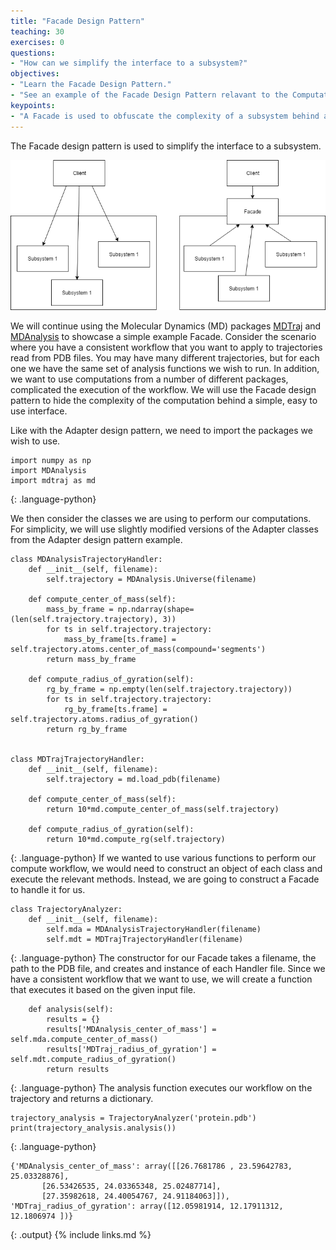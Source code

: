 ```yaml
---
title: "Facade Design Pattern"
teaching: 30
exercises: 0
questions:
- "How can we simplify the interface to a subsystem?"
objectives:
- "Learn the Facade Design Pattern."
- "See an example of the Facade Design Pattern relavant to the Computational Molecular Sciences domain."
keypoints:
- "A Facade is used to obfuscate the complexity of a subsystem behind a simple interface."
---
```

The Facade design pattern is used to simplify the interface to a subsystem.

![facade](../fig/Facade.png)

We will continue using the Molecular Dynamics (MD) packages [MDTraj] and [MDAnalysis] to showcase a simple example Facade.
Consider the scenario where you have a consistent workflow that you want to apply to trajectories read from PDB files. You may have many different trajectories, but for each one we have the same set of analysis functions we wish to run.
In addition, we want to use computations from a number of different packages, complicated the execution of the workflow.
We will use the Facade design pattern to hide the complexity of the computation behind a simple, easy to use interface.

Like with the Adapter design pattern, we need to import the packages we wish to use.
~~~
import numpy as np
import MDAnalysis
import mdtraj as md
~~~
{: .language-python}

We then consider the classes we are using to perform our computations.
For simplicity, we will use slightly modified versions of the Adapter classes from the Adapter design pattern example.
~~~
class MDAnalysisTrajectoryHandler:
	def __init__(self, filename):
		self.trajectory = MDAnalysis.Universe(filename)
	
	def compute_center_of_mass(self):
		mass_by_frame = np.ndarray(shape=(len(self.trajectory.trajectory), 3))
		for ts in self.trajectory.trajectory:
			mass_by_frame[ts.frame] = self.trajectory.atoms.center_of_mass(compound='segments')
		return mass_by_frame
	
	def compute_radius_of_gyration(self):
		rg_by_frame = np.empty(len(self.trajectory.trajectory))
		for ts in self.trajectory.trajectory:
			rg_by_frame[ts.frame] = self.trajectory.atoms.radius_of_gyration()
		return rg_by_frame
		
		
class MDTrajTrajectoryHandler:
	def __init__(self, filename):
		self.trajectory = md.load_pdb(filename)
	
	def compute_center_of_mass(self):
		return 10*md.compute_center_of_mass(self.trajectory)
	
	def compute_radius_of_gyration(self):
		return 10*md.compute_rg(self.trajectory)
~~~
{: .language-python}
If we wanted to use various functions to perform our compute workflow, we would need to construct an object of each class and execute the relevant methods.
Instead, we are going to construct a Facade to handle it for us.
~~~
class TrajectoryAnalyzer:
	def __init__(self, filename):
		self.mda = MDAnalysisTrajectoryHandler(filename)
		self.mdt = MDTrajTrajectoryHandler(filename)
~~~
{: .language-python}
The constructor for our Facade takes a filename, the path to the PDB file, and creates and instance of each Handler file.
Since we have a consistent workflow that we want to use, we will create a function that executes it based on the given input file.
~~~
	def analysis(self):
		results = {}
		results['MDAnalysis_center_of_mass'] = self.mda.compute_center_of_mass()
		results['MDTraj_radius_of_gyration'] = self.mdt.compute_radius_of_gyration()
		return results
~~~
{: .language-python}
The analysis function executes our workflow on the trajectory and returns a dictionary.
~~~
trajectory_analysis = TrajectoryAnalyzer('protein.pdb')
print(trajectory_analysis.analysis())
~~~
{: .language-python}
~~~
{'MDAnalysis_center_of_mass': array([[26.7681786 , 23.59642783, 25.03328876],
       [26.53426535, 24.03365348, 25.02487714],
       [27.35982618, 24.40054767, 24.91184063]]), 'MDTraj_radius_of_gyration': array([12.05981914, 12.17911312, 12.1806974 ])}
~~~
{: .output}
{% include links.md %}

[MDAnalysis]: https://www.mdanalysis.org/
[MDTraj]: http://mdtraj.org/1.9.0/
[NumPy]: http://www.numpy.org/
[abc]: https://docs.python.org/3/library/abc.html
